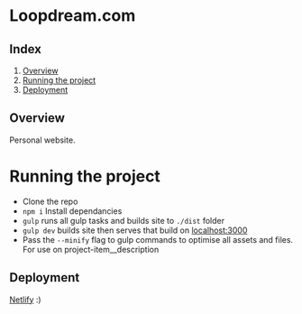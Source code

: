 # Loopdream.com

## Index

1. [Overview](#overview)
2. [Running the project](#running-the-project)
3. [Deployment](#deployment)

## Overview
Personal website.

# Running the project
- Clone the repo
- `npm i` Install dependancies
- `gulp` runs all gulp tasks and builds site to `./dist` folder
- `gulp dev` builds site then serves that build on [localhost:3000](localhost:3000)
- Pass the `--minify` flag to gulp commands to optimise all assets and files. For use on project-item__description

## Deployment
[Netlify](https://netlify.com/) :)
